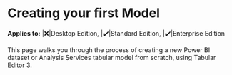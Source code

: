 # Creating your first Model

**Applies to:** |:x:|Desktop Edition, |:heavy_check_mark:|Standard Edition, |:heavy_check_mark:|Enterprise Edition

This page walks you through the process of creating a new Power BI dataset or Analysis Services tabular model from scratch, using Tabular Editor 3.

